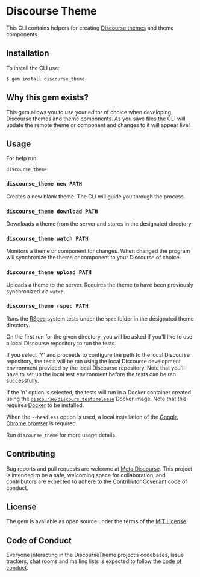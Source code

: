 # Discourse Theme

This CLI contains helpers for creating [Discourse themes](https://meta.discourse.org/c/theme) and theme components.

## Installation

To install the CLI use:

    $ gem install discourse_theme

## Why this gem exists?

This gem allows you to use your editor of choice when developing Discourse themes and theme components. As you save files the CLI will update the remote theme or component and changes to it will appear live!

## Usage

For help run:

```
discourse_theme
```

### `discourse_theme new PATH`

Creates a new blank theme. The CLI will guide you through the process.

### `discourse_theme download PATH`

Downloads a theme from the server and stores in the designated directory.

### `discourse_theme watch PATH`

Monitors a theme or component for changes. When changed the program will synchronize the theme or component to your Discourse of choice.

### `discourse_theme upload PATH`

Uploads a theme to the server. Requires the theme to have been previously synchronized via `watch`.

### `discourse_theme rspec PATH`

Runs the [RSpec](https://rspec.info/) system tests under the `spec` folder in the designated theme directory.

On the first run for the given directory, you will be asked if you'll like to use a local Discourse repository to run the tests.

If you select 'Y' and proceeds to configure the path to the local Discourse repository, the tests will be ran using the local Discourse development environment provided by the local Discourse repository. Note that you'll have to set up the local test environment before
the tests can be ran successfully.

If the 'n' option is selected, the tests will run in a Docker container created using the [`discourse/discours_test:release`](https://hub.docker.com/r/discourse/discourse_test) Docker image. Note that this requires [Docker](https://docs.docker.com/engine/install/) to be installed.

When the `--headless` option is used, a local installation of the [Google Chrome browser](https://www.google.com/chrome/) is required.

Run `discourse_theme` for more usage details.

## Contributing

Bug reports and pull requests are welcome at [Meta Discourse](https://meta.discourse.org). This project is intended to be a safe, welcoming space for collaboration, and contributors are expected to adhere to the [Contributor Covenant](http://contributor-covenant.org) code of conduct.

## License

The gem is available as open source under the terms of the [MIT License](https://opensource.org/licenses/MIT).

## Code of Conduct

Everyone interacting in the DiscourseTheme project’s codebases, issue trackers, chat rooms and mailing lists is expected to follow the [code of conduct](https://github.com/discourse/discourse_theme/blob/main/CODE_OF_CONDUCT.md).
